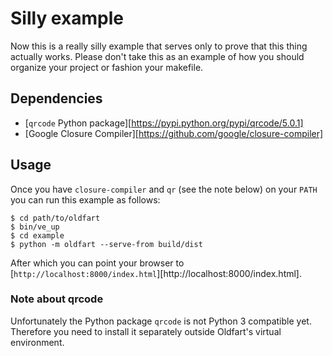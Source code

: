Silly example
=============

Now this is a really silly example that serves only to prove that this thing
actually works. Please don't take this as an example of how you should
organize your project or fashion your makefile.


Dependencies
------------

- [`qrcode` Python package][https://pypi.python.org/pypi/qrcode/5.0.1]
- [Google Closure Compiler][https://github.com/google/closure-compiler]


Usage
-----

Once you have `closure-compiler` and `qr` (see the note below) on your `PATH`
you can run this example as follows:

    $ cd path/to/oldfart
    $ bin/ve_up
    $ cd example
    $ python -m oldfart --serve-from build/dist

After which you can point your browser to
[`http://localhost:8000/index.html`][http://localhost:8000/index.html].


### Note about qrcode ###

Unfortunately the Python package `qrcode` is not Python 3 compatible
yet. Therefore you need to install it separately outside Oldfart's virtual
environment.
